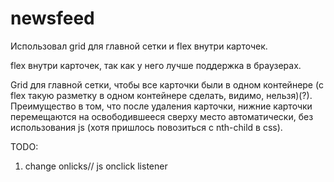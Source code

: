 # newsfeed

Использовал grid для главной сетки и flex внутри карточек.

flex внутри карточек, так как у него лучше поддержка в браузерах.

Grid для главной сетки, чтобы все карточки были в одном контейнере (с flex такую разметку в одном контейнере сделать, видимо, нельзя)(?). Преимущество в том, что после удаления карточки, нижние карточки перемещаются на освободившееся сверху место автоматически, без использования js (хотя пришлось повозиться с nth-child в css).




TODO:
1) change onlicks// js onclick listener

